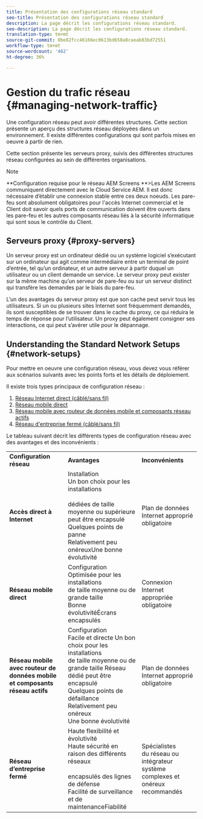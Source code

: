 ```yaml
---
title: Présentation des configurations réseau standard
seo-title: Présentation des configurations réseau standard
description: La page décrit les configurations réseau standard.
seo-description: La page décrit les configurations réseau standard.
translation-type: tm+mt
source-git-commit: 0be82fcc46166ec0613bd658a0caeab83bd72551
workflow-type: tm+mt
source-wordcount: '462'
ht-degree: 36%

---
```



# Gestion du trafic réseau {#managing-network-traffic}

Une configuration réseau peut avoir différentes structures. Cette section présente un aperçu des structures réseau déployées dans un environnement. Il existe différentes configurations qui sont parfois mises en oeuvre à partir de rien.

Cette section présente les serveurs proxy, suivis des différentes structures réseau configurées au sein de différentes organisations.

>[!NOTE]
>**Configuration requise pour le réseau AEM Screens **>Les AEM Screens communiquent directement avec le Cloud Service AEM. Il est donc nécessaire d’établir une connexion stable entre ces deux noeuds. Les pare-feu sont absolument obligatoires pour l&#39;accès Internet commercial et le Client doit savoir quels ports de communication doivent être ouverts dans les pare-feu et les autres composants réseau liés à la sécurité informatique qui sont sous le contrôle du Client.

## Serveurs proxy {#proxy-servers}

Un serveur proxy est un ordinateur dédié ou un système logiciel s’exécutant sur un ordinateur qui agit comme intermédiaire entre un terminal de point d’entrée, tel qu’un ordinateur, et un autre serveur à partir duquel un utilisateur ou un client demande un service. Le serveur proxy peut exister sur la même machine qu’un serveur de pare-feu ou sur un serveur distinct qui transfère les demandes par le biais du pare-feu.

L’un des avantages du serveur proxy est que son cache peut servir tous les utilisateurs. Si un ou plusieurs sites Internet sont fréquemment demandés, ils sont susceptibles de se trouver dans le cache du proxy, ce qui réduira le temps de réponse pour l’utilisateur. Un proxy peut également consigner ses interactions, ce qui peut s’avérer utile pour le dépannage.

## Understanding the Standard Network Setups {#network-setups}

Pour mettre en oeuvre une configuration réseau, vous devez vous référer aux scénarios suivants avec les points forts et les détails de déploiement.

Il existe trois types principaux de configuration réseau :

1. [Réseau Internet direct (câblé/sans fil)](/help/using/direct-internet-network.md)
1. [Réseau mobile direct](/help/using/mobile-network.md)
1. [Réseau mobile avec routeur de données mobile et composants réseau actifs](/help/using/mobile-network-router.md)
1. [Réseau d&#39;entreprise fermé (câblé/sans fil)](/help/using/enclosed-corporate-network.md)

Le tableau suivant décrit les différents types de configuration réseau avec des avantages et des inconvénients :

<table>
 <tbody>
  <tr>
   <td><strong>Configuration réseau</strong></td>
   <td><strong>Avantages</strong></td>
   <td><strong>Inconvénients</strong></td>
  </tr>
  <tr>
   <td><strong>Accès direct à Internet</strong></td>
   <td>Installation<br>Un bon choix pour les installations<br><br>dédiées de taille moyenne ou supérieure peut être encapsulé<br>Quelques points de panne<br>Relativement peu onéreuxUne bonne évolutivité</td>
   <td>Plan de données Internet approprié obligatoire</td>
  </tr>
    <tr>
   <td><strong>Réseau mobile direct</strong></td>
   <td>Configuration<br>Optimisée pour les installations<br>de taille moyenne ou de grande taille<br>Bonne évolutivitéÉcrans encapsulés
</td>
   <td>Connexion Internet appropriée obligatoire</td>
  </tr>
    <tr>
<tr>
   <td><strong>Réseau mobile avec routeur de données mobile et composants réseau actifs</strong></td>
   <td>Configuration<br>Facile et directe Un bon choix pour les installations<br>de taille moyenne ou de grande taille Réseau dédié peut être encapsulé<br>Quelques points de défaillance<br>Relativement peu onéreux<br>Une bonne évolutivité</br></td>
   <td>Plan de données Internet approprié obligatoire</td>
  </tr>
    <tr>

<td><strong>Réseau d’entreprise fermé</strong></td>
   <td>Haute flexibilité et évolutivité<br>Haute sécurité en raison des différents réseaux<br><br>encapsulés des lignes de défense<br>Facilité de surveillance et de maintenanceFiabilité</td>
   <td>Spécialistes<br>du réseau ou intégrateur système complexes et onéreux recommandés</td>
  </tr>
  </tr>
 </tbody>
</table>


